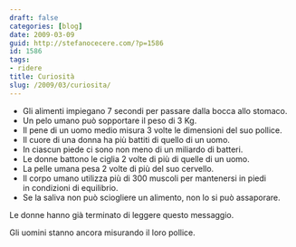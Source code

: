 ```yaml
---
draft: false
categories: [blog]
date: 2009-03-09
guid: http://stefanocecere.com/?p=1586
id: 1586
tags:
- ridere
title: Curiosità
slug: /2009/03/curiosita/
---
```


- Gli alimenti impiegano 7 secondi per passare dalla bocca allo stomaco.
- Un pelo umano può sopportare il peso di 3 Kg.
- Il pene di un uomo medio misura 3 volte le dimensioni del suo pollice.
- Il cuore di una donna ha più battiti di quello di un uomo.
- In ciascun piede ci sono non meno di un miliardo di batteri.
- Le donne battono le ciglia 2 volte di più di quelle di un uomo.
- La pelle umana pesa 2 volte di più del suo cervello.
- Il corpo umano utilizza più di 300 muscoli per mantenersi in piedi in condizioni di equilibrio.
- Se la saliva non può sciogliere un alimento, non lo si può assaporare.

Le donne hanno già terminato di leggere questo messaggio.

Gli uomini stanno ancora misurando il loro pollice.